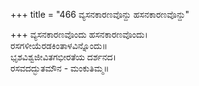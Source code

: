 +++
title = "466 ವ್ಯಸನಕಾರಣವೊನ್ದು ಹಸನಕಾರಣವೊನ್ದು"

+++
ವ್ಯಸನಕಾರಣವೊಂದು ಹಸನಕಾರಣವೊಂದು।  
ರಸಗಳೀಯೆರಡಕಿಂತಾಳವಿನ್ನೊಂದು॥  
ಭೃಶವಿಶ್ವಜೀವಿತಗಭೀರತೆಯ ದರ್ಶನದ।  
ರಸವದದ್ಭುತಮೌನ - ಮಂಕುತಿಮ್ಮ॥  
